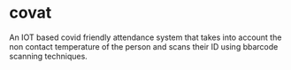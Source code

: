 # covat
An IOT based covid friendly attendance system that takes into account the non contact temperature of the person and scans their ID using bbarcode scanning techniques.
